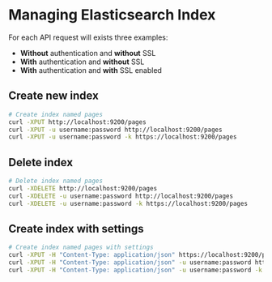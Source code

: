 # Managing Elasticsearch Index
For each API request will exists three examples:
- **Without** authentication and **without** SSL
- **With** authentication and **without** SSL
- **With** authentication and **with** SSL enabled

## Create new index
```bash
# Create index named pages
curl -XPUT http://localhost:9200/pages
curl -XPUT -u username:password http://localhost:9200/pages
curl -XPUT -u username:password -k https://localhost:9200/pages
```

## Delete index
```bash
# Delete index named pages
curl -XDELETE http://localhost:9200/pages
curl -XDELETE -u username:password http://localhost:9200/pages
curl -XDELETE -u username:password -k https://localhost:9200/pages
```

## Create index with settings
```bash
# Create index named pages with settings
curl -XPUT -H "Content-Type: application/json" https://localhost:9200/pages -d '{ "settings": { "number_of_shards": 2, "number_of_replicas": 2 } }'
curl -XPUT -H "Content-Type: application/json" -u username:password http://localhost:9200/pages -d '{ "settings": { "number_of_shards": 2, "number_of_replicas": 2 } }'
curl -XPUT -H "Content-Type: application/json" -u username:password -k https://localhost:9200/pages -d '{ "settings": { "number_of_shards": 2, "number_of_replicas": 2 } }'
```
